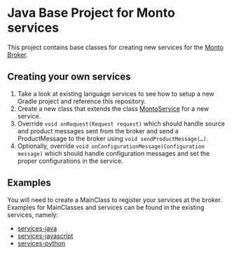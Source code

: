 # Java Base Project for Monto services

This project contains base classes for creating new services for the [Monto Broker](https://github.com/monto-editor/broker).

## Creating your own services
1. Take a look at existing language services to see how to setup a new Gradle project and reference this repository.
2. Create a new class that extends the class [MontoService](src/monto/service/MontoService.java) for a new service.
3. Override `void onRequest(Request request)` which should handle source and product messages sent from the broker and send a ProductMessage to the broker using `void sendProductMessage(…)`.
4. Optionally, override `void onConfigurationMessage(Configuration message)` which should handle configuration messages and set the proper configurations in the service.

## Examples
You will need to create a MainClass to register your services at the broker. Examples for MainClasses and services can be found in the existing services, namely:

- [services-java](https://github.com/monto-editor/services-java)
- [services-javascript](https://github.com/monto-editor/services-javascript)
- [services-python](https://github.com/monto-editor/services-python)
